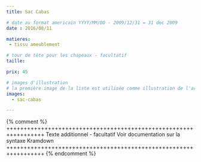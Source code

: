 ```yaml
---
title: Sac Cabas

# date au format americain YYYY/MM/DD - 2009/12/31 = 31 dec 2009
date : 2016/08/11

matieres:
 - tissu ameublement

# tour de tête pour les chapeaux - facultatif
taille:

prix: 45

# images d'illustration
# la première image de la liste est utilisée comme illustration de l'article dans les pages de listing.
images:
  - sac-cabas

---
```

{% comment %} +++++++++++++++++++++++++++++++++++++++++++++++++++++++++++++++++
              Texte additionnel - facultatif
              Voir documentation sur la syntaxe Kramdown
+++++++++++++++++++++++++++++++++++++++++++++++++++++++++++++++++ {% endcomment %}
